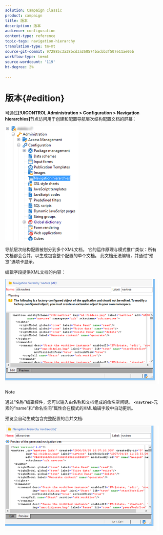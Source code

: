 ```yaml
---
solution: Campaign Classic
product: campaign
title: 版本
description: 版本
audience: configuration
content-type: reference
topic-tags: navigation-hierarchy
translation-type: tm+mt
source-git-commit: 972885c3a38bcd3a260574bacbb3f507e11ae05b
workflow-type: tm+mt
source-wordcount: '119'
ht-degree: 2%

---
```



# 版本{#edition}

可通过&#x200B;**[!UICONTROL Administration > Configuration > Navigation hierarchies]**&#x200B;节点访问用于创建和配置导航层次结构配置文档的屏幕：

![](assets/d_ncs_integration_navigation_arbo.png)

导航层次结构配置被划分到多个XML文档。 它的运作原理与模式推广类似：所有文档都会合并，以生成包含整个配置的单个文档。 此文档无法编辑，并通过“预览”选项卡显示。

编辑字段提供XML文档的内容：

![](assets/d_ncs_integration_navigation_edit.png)

>[!NOTE]
>
>通过“名称”编辑控件，您可以输入由名称和文档组成的命名空间键。 **`<navtree>`**&#x200B;元素的“name”和“命名空间”属性会在模式的XML编辑字段中自动更新。

预览会自动生成包含完整配置的合并文档:

![](assets/d_ncs_integration_navigation_preview.png)

